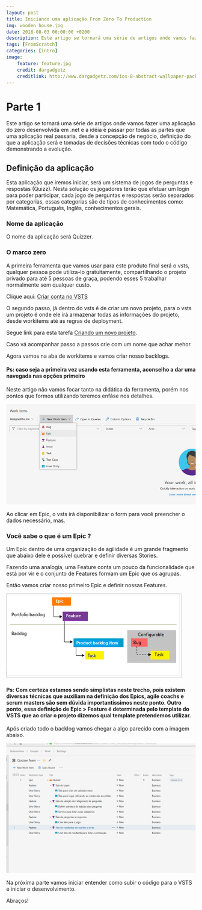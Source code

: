 ```yaml
---
layout: post
title: Iniciando uma aplicação From Zero To Production
img: wooden_house.jpg
date: 2018-08-03 00:00:00 +0200
description: Este artigo se tornará uma série de artigos onde vamos fazer uma aplicação do zero desenvolvida em .net e a idéia é passar por todas as partes que uma aplicação real passaria, desde a concepção de negócio, definição do que a aplicação será e tomadas de decisões técnicas com todo o código demonstrando a evolução.
tags: [FromScratch]
categories: [intro]
image:
    feature: feature.jpg
    credit: dargadgetz
    creditlink: http://www.dargadgetz.com/ios-8-abstract-wallpaper-pack-for-iphone-5s-5c-and-ipod-touch-retina/
---
```


# Parte 1

Este artigo se tornará uma série de artigos onde vamos fazer uma aplicação do zero desenvolvida em .net e a idéia é passar por todas as partes que uma aplicação real passaria, desde a concepção de negócio, definição do que a aplicação será e tomadas de decisões técnicas com todo o código demonstrando a evolução.

## Definição da aplicação

Esta aplicação que iremos iniciar, será um sistema de jogos de perguntas e respostas (Quizz). Nesta solução os jogadores terão que efetuar um login para poder participar, cada jogo de perguntas e respostas serão separados por categorias, essas categorias são de tipos de conhecimentos como:  Matemática, Português, Inglês, conhecimentos gerais.

### Nome da aplicação

O nome da aplicação será Quizzer.

### O marco zero

A primeira ferramenta que vamos usar para este produto final será o vsts, qualquer pessoa pode utiliza-lo gratuitamente, compartilhando o projeto privado para até 5 pessoas de graça, podendo esses 5 trabalhar normalmente sem qualquer custo.

Clique aqui: [Criar conta no VSTS](https://visualstudio.microsoft.com/team-services/)

O segundo passo, já dentro do vsts é de criar um novo projeto, para o vsts um projeto é onde ele irá armazenar todas as informações do projeto, desde workitems até as regras de deployment.

Segue link para esta tarefa [Criando um novo projeto](https://docs.microsoft.com/en-us/vsts/organizations/projects/create-project?view=vsts&tabs=new-nav).

Caso vá acompanhar passo a passos crie com um nome que achar mehor.

Agora vamos na aba de workitems e vamos criar nosso backlogs.

#### Ps: caso seja a primeira vez usando esta ferramenta, aconselho a dar uma navegada nas opções primeiro

Neste artigo não vamos focar tanto na didática da ferramenta, porém nos pontos que formos utilizando teremos enfâse nos detalhes.

![Criando um épico](../images/01/01.png)

Ao clicar em Epic, o vsts irá disponibilizar o form para você preencher o dados necessário, mas.

### Você sabe o que é um Epic ?

Um Epic dentro de uma organização de agilidade é um grande fragmento que abaixo dele é possível quebrar e definir diversas Stories.

Fazendo uma analogia, uma Feature conta um pouco da funcionalidade que está por vir e o conjunto de Features formam um Epic que os agrupas.

Então vamos criar nosso primeiro Epic e definir nossas Features.

![Àrvore de WorkItem](../images/01/02.png)
#### Ps: Com certeza estamos sendo simplistas neste trecho, pois existem diversas técnicas que auxiliam na definição dos Epics, agile coachs e scrum masters são sem dúvida importantissimos neste ponto. Outro ponto, essa definição de Epic > Feature é determinada pelo template do VSTS que ao criar o projeto dizemos qual template pretendemos utilizar.

Após criado todo o backlog vamos chegar a algo parecido com a imagem abaixo.

![Backlog criado](../images/01/03.png)

Na próxima parte vamos iniciar entender como subir o código para o VSTS e iniciar o desenvolvimento.

Abraços!